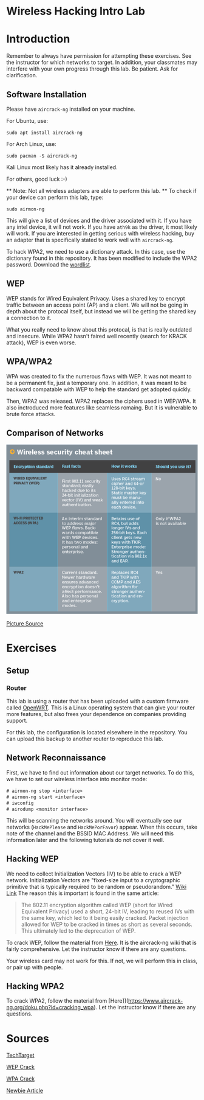# Wireless Hacking Intro Lab 

# Introduction #
Remember to always have permission for attempting these exercises. See the instructor for which networks to target. In addition, your classmates may interfere with your own progress through this lab. Be patient. Ask for clarification.

## Software Installation ##
Please have `aircrack-ng` installed on your machine. 

For Ubuntu, use:
```
sudo apt install aircrack-ng
```

For Arch Linux, use:
```
sudo pacman -S aircrack-ng
```

Kali Linux most likely has it already installed.

For others, good luck :-) 

** Note: Not all wireless adapters are able to perform this lab. **
To check if your device can perform this lab, type:
```
sudo airmon-ng
```

This will give a list of devices and the driver associated with it. If you have any intel device, it will not work. If you have `ath9k` as the driver, it most likely will work. If you are interested in getting serious with wireless hacking, buy an adapter that is specifically stated to work well with `aircrack-ng`.

To hack WPA2, we need to use a dictionary attack. In this case, use the dictionary found in this repository. It has been modified to include the WPA2 password. Download the [wordlist](./wordlist.txt).

## WEP ##
WEP stands for Wired Equivalent Privacy. Uses a shared key to encrypt traffic between an access point (AP) and a client. We will not be going in depth about the protocal itself, but instead we will be getting the shared key a connection to it.

What you really need to know about this protocal, is that is really outdated and insecure. While WPA2 hasn't faired well recently (search for KRACK attack), WEP is even worse. 

## WPA/WPA2 ##

WPA was created to fix the numerous flaws with WEP. It was not meant to be a permanent fix, just a temporary one. In addition, it was meant to be backward compatable with WEP to help the standard get adopted quickly.

Then, WPA2 was released. WPA2 replaces the ciphers used in WEP/WPA. It also inctroduced more features like seamless romaing. But it is vulnerable to brute force attacks.


## Comparison of Networks ##
![Chart](wirelesssec_chart.PNG)

[Picture Source](https://searchnetworking.techtarget.com/feature/Wireless-encryption-basics-Understanding-WEP-WPA-and-WPA2)

# Exercises #

## Setup ## 
### Router ###

This lab is using a router that has been uploaded with a custom firmware called [OpenWRT](https://openwrt.org/). This is a Linux operating system that can give your router more features, but also frees your dependence on companies providing support. 

For this lab, the configuration is located elsewhere in the repository. You can upload this backup to another router to reproduce this lab. 

## Network Reconnaissance ##

First, we have to find out information about our target networks. To do this, we have to set our wireless interface into monitor mode:

```
# airmon-ng stop <interface>
# airmon-ng start <interface>
# iwconfig
# airodump <monitor interface>
```

This will be scanning the networks around. You will eventually see our networks (`HackMePlease` and `HackMePorFavor`) appear. When this occurs, take note of the channel and the BSSID MAC Address. We will need this information later and the following tutorials do not cover it well.

## Hacking WEP ## 

We need to collect Initialization Vectors (IV) to be able to crack a WEP network. Initialization Vectors are "fixed-size input to a cryptographic primitive that is typically required to be random or pseudorandom." [Wiki Link](https://en.wikipedia.org/wiki/Initialization_vector) The reason this is important is found in the same article:

> The 802.11 encryption algorithm called WEP (short for Wired Equivalent Privacy) used a short, 24-bit IV, leading to reused IVs with the same key, which led to it being easily cracked. Packet injection allowed for WEP to be cracked in times as short as several seconds. This ultimately led to the deprecation of WEP.

To crack WEP, follow the material from [Here](https://www.aircrack-ng.org/doku.php?id=simple_wep_crack). It is the aircrack-ng wiki that is fairly comprehensive. Let the instructor know if there are any questions.

Your wireless card may not work for this. If not, we will perform this in class, or pair up with people.


## Hacking WPA2 ##

To crack WPA2, follow the material from [Here]](https://www.aircrack-ng.org/doku.php?id=cracking_wpa). Let the instructor know if there are any questions.

# Sources #
[TechTarget](https://searchnetworking.techtarget.com/feature/Wireless-encryption-basics-Understanding-WEP-WPA-and-WPA2)

[WEP Crack](https://www.aircrack-ng.org/doku.php?id=simple_wep_crack)

[WPA Crack](https://www.aircrack-ng.org/doku.php?id=cracking_wpa)

[Newbie Article](https://www.aircrack-ng.org/doku.php?id=newbie_guide)